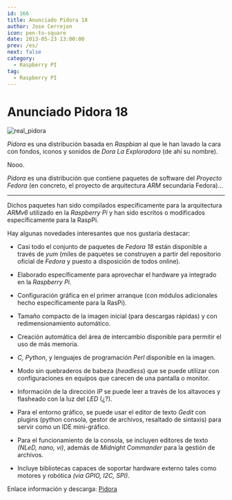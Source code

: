 ```yaml
---
id: 166
title: Anunciado Pidora 18
author: Jose Cerrejon
icon: pen-to-square
date: 2013-05-23 13:00:00
prev: /es/
next: false
category:
  - Raspberry PI
tag:
  - Raspberry PI
---
```


# Anunciado Pidora 18

![real_pidora](/images/pidora_fake.jpg)

*Pidora* es una distribución basada en *Raspbian* al que le han lavado la cara con fondos, iconos y sonidos de *Dora La Exploradora* (de ahí su nombre).

Nooo. 

*Pidora* es una distribución que contiene paquetes de software del *Proyecto Fedora* (en concreto, el proyecto de arquitectura *ARM* secundaria Fedora)...

- - -
Dichos paquetes han sido compilados específicamente para la arquitectura *ARMv6* utilizado en la *Raspberry Pi* y han sido escritos o modificados específicamente para la RaspPi.

Hay algunas novedades interesantes que nos gustaría destacar:

* Casi todo el conjunto de paquetes de *Fedora 18* están disponible a través de *yum* (miles de paquetes se construyen a partir del repositorio oficial de *Fedora* y puesto a disposición de todos online).

* Elaborado específicamente para aprovechar el hardware ya integrado en la *Raspberry Pi*.

* Configuración gráfica en el primer arranque (con módulos adicionales hecho específicamente para la RasPi).

* Tamaño compacto de la imagen inicial (para descargas rápidas) y con redimensionamiento automático.

* Creación automática del área de intercambio disponible para permitir el uso de más memoria.

* *C, Python*, y lenguajes de programación *Perl* disponible en la imagen.

* Modo sin quebraderos de babeza (*headless*) que se puede utilizar con configuraciones en equipos que carecen de una pantalla o monitor.

* Información de la dirección *IP* se puede leer a través de los altavoces y flasheado con la luz del *LED* (¿?).

* Para el entorno gráfico, se puede usar el editor de texto *Gedit* con plugins (python consola, gestor de archivos, resaltado de sintaxis) para servir como un IDE mini-gráfico.

* Para el funcionamiento de la consola, se incluyen editores de texto *(NLeD, nano, vi)*, además de *Midnight Commander* para la gestión de archivos.

* Incluye bibliotecas capaces de soportar hardware externo tales como motores y robótica *(via GPIO, I2C, SPI)*.

Enlace información y descarga: [Pidora](http://pidora.ca/)